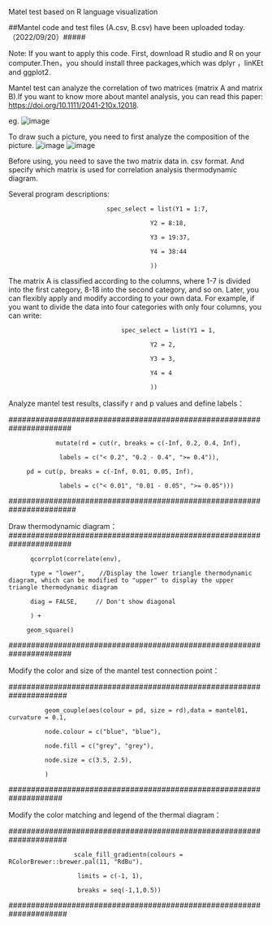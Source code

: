 Matel test based on R language visualization
 
##Mantel code and test files (A.csv, B.csv) have been uploaded today.（2022/09/20）#####

Note: If you want to apply this code. First, download R studio and R on your computer.Then，you should install three packages,which was dplyr ，linKEt and ggplot2.

Mantel test can analyze the correlation of two matrices (matrix A and matrix B).If you want to know more about mantel analysis, you can read this paper: https://doi.org/10.1111/2041-210x.12018.

eg.
![image](https://github.com/DongPingXiJin/Mantel-test-use-LinKet-/blob/main/images/Mantel%20test.jpg)

To draw such a picture, you need to first analyze the composition of the picture.
![image](https://github.com/DongPingXiJin/Mantel-test-use-LinKet-/blob/main/images/1663642080039.png)
![image](https://github.com/DongPingXiJin/Mantel-test-use-LinKet-/blob/main/images/1663646346589.png)

Before using, you need to save the two matrix data in. csv format. And specify which matrix is used for correlation analysis thermodynamic diagram.

Several program descriptions:

                               spec_select = list(Y1 = 1:7,
			       
                                           Y2 = 8:18,
					   
                                           Y3 = 19:37,
					   
                                           Y4 = 38:44
					   
                                           )) 

The matrix A is classified according to the columns, where 1-7 is divided into the first category, 8-18 into the second category, and so on. Later, you can flexibly apply and modify according to your own data. For example, if you want to divide the data into four categories with only four columns, you can write: 

                                   spec_select = list(Y1 = 1,
				   
                                           Y2 = 2,
					   
                                           Y3 = 3,
					   
                                           Y4 = 4
					   
                                           )) 
					   
                                           
Analyze mantel test results, classify r and p values and define labels：

######################################################################

                 mutate(rd = cut(r, breaks = c(-Inf, 0.2, 0.4, Inf),
 
                  labels = c("< 0.2", "0.2 - 0.4", ">= 0.4")),
                  
         pd = cut(p, breaks = c(-Inf, 0.01, 0.05, Inf),
         
                  labels = c("< 0.01", "0.01 - 0.05", ">= 0.05")))
                 
#######################################################################

Draw thermodynamic diagram：
######################################################################

          qcorrplot(correlate(env), 

          type = "lower",    //Display the lower triangle thermodynamic diagram, which can be modified to "upper" to display the upper triangle thermodynamic diagram
          
          diag = FALSE,     // Don't show diagonal
          
          ) +
          
         geom_square()
  
######################################################################

Modify the color and size of the mantel test connection point：

#####################################################################

              geom_couple(aes(colour = pd, size = rd),data = mantel01, curvature = 0.1,

              node.colour = c("blue", "blue"),
              
              node.fill = c("grey", "grey"),
              
              node.size = c(3.5, 2.5),
              
              )
              
####################################################################

Modify the color matching and legend of the thermal diagram：

#####################################################################	

                      scale_fill_gradientn(colours = RColorBrewer::brewer.pal(11, "RdBu"),

                       limits = c(-1, 1),
											 
                       breaks = seq(-1,1,0.5))
											 
#####################################################################											 
